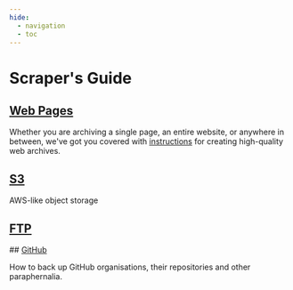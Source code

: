 ```yaml
---
hide:
  - navigation
  - toc
---
```


# Scraper's Guide

## [Web Pages](./webpages.md)

Whether you are archiving a single page, an entire website, or anywhere in between, we've got you covered with [instructions](./webpages.md) for creating high-quality web archives.

## [S3](./s3.md)

AWS-like object storage

## [FTP](./ftp.md)

## [GitHub](github.md)

How to back up GitHub organisations, their repositories and other paraphernalia.
